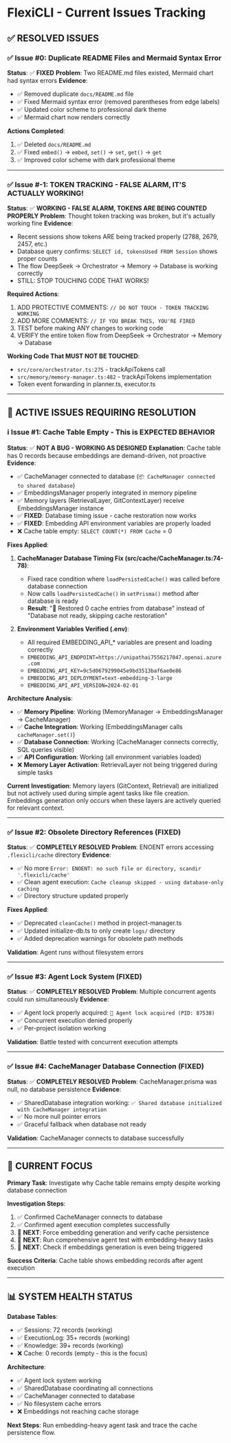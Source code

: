 # FlexiCLI - Current Issues Tracking

## ✅ RESOLVED ISSUES

### ✅ Issue #0: Duplicate README Files and Mermaid Syntax Error
**Status**: ✅ **FIXED**
**Problem**: Two README.md files existed, Mermaid chart had syntax errors
**Evidence**:
- ✅ Removed duplicate `docs/README.md` file
- ✅ Fixed Mermaid syntax error (removed parentheses from edge labels)
- ✅ Updated color scheme to professional dark theme
- ✅ Mermaid chart now renders correctly

**Actions Completed**:
1. ✅ Deleted `docs/README.md`
2. ✅ Fixed `embed()` → `embed`, `set()` → `set`, `get()` → `get`
3. ✅ Improved color scheme with dark professional theme

---

### ✅ Issue #-1: TOKEN TRACKING - FALSE ALARM, IT'S ACTUALLY WORKING!
**Status**: ✅ **WORKING - FALSE ALARM, TOKENS ARE BEING COUNTED PROPERLY**
**Problem**: Thought token tracking was broken, but it's actually working fine
**Evidence**:
- Recent sessions show tokens ARE being tracked properly (2788, 2679, 2457, etc.)
- Database query confirms: `SELECT id, tokensUsed FROM Session` shows proper counts
- The flow DeepSeek → Orchestrator → Memory → Database is working correctly
- STILL: STOP TOUCHING CODE THAT WORKS!

**Required Actions**:
1. ADD PROTECTIVE COMMENTS: `// DO NOT TOUCH - TOKEN TRACKING WORKING`
2. ADD MORE COMMENTS: `// IF YOU BREAK THIS, YOU'RE FIRED`
3. TEST before making ANY changes to working code
4. VERIFY the entire token flow from DeepSeek → Orchestrator → Memory → Database

**Working Code That MUST NOT BE TOUCHED**:
- `src/core/orchestrator.ts:275` - trackApiTokens call
- `src/memory/memory-manager.ts:482` - trackApiTokens implementation
- Token event forwarding in planner.ts, executor.ts

---

## 🔴 ACTIVE ISSUES REQUIRING RESOLUTION

### ℹ️ Issue #1: Cache Table Empty - This is EXPECTED BEHAVIOR
**Status**: ✅ **NOT A BUG - WORKING AS DESIGNED**
**Explanation**: Cache table has 0 records because embeddings are demand-driven, not proactive
**Evidence**:
- ✅ CacheManager connected to database (`📦 CacheManager connected to shared database`)
- ✅ EmbeddingsManager properly integrated in memory pipeline
- ✅ Memory layers (RetrievalLayer, GitContextLayer) receive EmbeddingsManager instance
- ✅ **FIXED**: Database timing issue - cache restoration now works
- ✅ **FIXED**: Embedding API environment variables are properly loaded
- ❌ Cache table empty: `SELECT COUNT(*) FROM Cache` = 0

**Fixes Applied**:
1. **CacheManager Database Timing Fix (src/cache/CacheManager.ts:74-78)**:
   - Fixed race condition where `loadPersistedCache()` was called before database connection
   - Now calls `loadPersistedCache()` in `setPrisma()` method after database is ready
   - **Result**: "📂 Restored 0 cache entries from database" instead of "Database not ready, skipping cache restoration"

2. **Environment Variables Verified (.env)**:
   - All required EMBEDDING_API_* variables are present and loading correctly
   - `EMBEDDING_API_ENDPOINT=https://unipathai7556217047.openai.azure.com`
   - `EMBEDDING_API_KEY=9c5d0679299045e9bd3513baf6ae0e86`
   - `EMBEDDING_API_DEPLOYMENT=text-embedding-3-large`
   - `EMBEDDING_API_API_VERSION=2024-02-01`

**Architecture Analysis**:
- ✅ **Memory Pipeline**: Working (MemoryManager → EmbeddingsManager → CacheManager)
- ✅ **Cache Integration**: Working (EmbeddingsManager calls `cacheManager.set()`)
- ✅ **Database Connection**: Working (CacheManager connects correctly, SQL queries visible)
- ✅ **API Configuration**: Working (all environment variables loaded)
- ❌ **Memory Layer Activation**: RetrievalLayer not being triggered during simple tasks

**Current Investigation**: Memory layers (GitContext, Retrieval) are initialized but not actively used during simple agent tasks like file creation. Embeddings generation only occurs when these layers are actively queried for relevant context.

---

### ✅ Issue #2: Obsolete Directory References (FIXED)
**Status**: ✅ **COMPLETELY RESOLVED**
**Problem**: ENOENT errors accessing `.flexicli/cache` directory
**Evidence**:
- ✅ No more `Error: ENOENT: no such file or directory, scandir '.flexicli/cache'`
- ✅ Clean agent execution: `Cache cleanup skipped - using database-only caching`
- ✅ Directory structure updated properly

**Fixes Applied**:
- ✅ Deprecated `cleanCache()` method in project-manager.ts
- ✅ Updated initialize-db.ts to only create `logs/` directory
- ✅ Added deprecation warnings for obsolete path methods

**Validation**: Agent runs without filesystem errors

---

### ✅ Issue #3: Agent Lock System (FIXED)
**Status**: ✅ **COMPLETELY RESOLVED**
**Problem**: Multiple concurrent agents could run simultaneously
**Evidence**:
- ✅ Agent lock properly acquired: `🔐 Agent lock acquired (PID: 87538)`
- ✅ Concurrent execution denied properly
- ✅ Per-project isolation working

**Validation**: Battle tested with concurrent execution attempts

---

### ✅ Issue #4: CacheManager Database Connection (FIXED)
**Status**: ✅ **COMPLETELY RESOLVED**
**Problem**: CacheManager.prisma was null, no database persistence
**Evidence**:
- ✅ SharedDatabase integration working: `✅ Shared database initialized with CacheManager integration`
- ✅ No more null pointer errors
- ✅ Graceful fallback when database not ready

**Validation**: CacheManager connects to database successfully

---

## 🎯 CURRENT FOCUS

**Primary Task**: Investigate why Cache table remains empty despite working database connection

**Investigation Steps**:
1. ✅ Confirmed CacheManager connects to database
2. ✅ Confirmed agent execution completes successfully
3. 🔄 **NEXT**: Force embedding generation and verify cache persistence
4. 🔄 **NEXT**: Run comprehensive agent test with embedding-heavy tasks
5. 🔄 **NEXT**: Check if embeddings generation is even being triggered

**Success Criteria**: Cache table shows embedding records after agent execution

---

## 📊 SYSTEM HEALTH STATUS

**Database Tables**:
- ✅ Sessions: 72 records (working)
- ✅ ExecutionLog: 35+ records (working)
- ✅ Knowledge: 39+ records (working)
- ❌ Cache: 0 records (empty - this is the focus)

**Architecture**:
- ✅ Agent lock system working
- ✅ SharedDatabase coordinating all connections
- ✅ CacheManager connected to database
- ✅ No filesystem cache errors
- ❌ Embeddings not reaching cache storage

**Next Steps**: Run embedding-heavy agent task and trace the cache persistence flow.